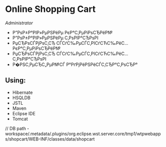 **Online Shopping Cart**
=

*Administrator*
* Р”РѕР±Р°РІР»РµРЅРёРµ РєР°С‚РµРіРѕСЂРёР№
* Р”РѕР±Р°РІР»РµРЅРёРµ С‚РѕРІР°СЂРѕРІ
* РџСЂРѕСЃРјРѕС‚СЂ СЃСѓС‰РµСЃС‚РІСѓСЋС‰РёС… РєР°С‚РµРіРѕСЂРёР№
* РџСЂРѕСЃРјРѕС‚СЂ СЃСѓС‰РµСЃС‚РІСѓСЋС‰РёС… С‚РѕРІР°СЂРѕРІ
* Р�РЅС‚РµСЂС„РµР№СЃ Р°РґРјРёРЅРёСЃС‚СЂР°С‚РѕСЂР°

Using: 
-
* Hibernate
* HSQLDB
* JSTL
* Maven
* Eclipse IDE
* Tomcat

// DB path - workspace/.metadata/.plugins/org.eclipse.wst.server.core/tmp1/wtpwebapps/shopcart/WEB-INF/classes/data/shopcart